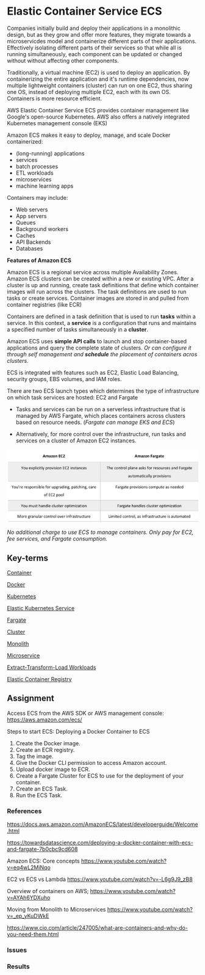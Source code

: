 # Elastic Container Service ECS

Companies initially build and deploy their applications in a monolithic design, but as they grow and offer more features, they migrate towards a microservicdes model and containerize different parts of their applications. Effectively isolating different parts of their services so that while all is running simultaneously, each component can be updated or changed without without affecting other components.

Traditionally, a virtual machine (EC2) is used to deploy an application. By containerizing the entire application and it's runtime dependencies, now multiple lightweight containers (cluster) can run on one EC2, thus sharing one OS, instead of deploying multiple EC2, each with its own OS. Containers is more resource efficient. 

AWS Elastic Container Service ECS provides container management like Google's open-source Kubernetes. AWS also offers a natively integrated Kubernetes management console (EKS)

Amazon ECS makes it easy to deploy, manage, and scale Docker containerized:
* (long-running) applications 
* services 
* batch processes 
* ETL workloads 
* microservices 
* machine learning apps

Containers may include:
* Web servers
* App servers
* Queues
* Background workers
* Caches
* API Backends
* Databases

**Features of Amazon ECS**

Amazon ECS is a regional service across multiple Availability Zones. Amazon ECS clusters can be created within a new or existing VPC. After a cluster is up and running, create task definitions that define which container images will run across the clusters. The task definitions are used to run tasks or create services. Container images are stored in and pulled from container registries (like ECR)

Containers are defined in a task definition that is used to run **tasks** within a service. In this context, a **service** is a configuration that runs and maintains a specified number of tasks simultaneously in a **cluster**. 

Amazon ECS uses **simple API calls** to launch and stop container-based applications and query the complete state of clusters. 
*Or can configure it through self management and **schedule** the placement of containers acros clusters.*

ECS is integrated with features such as EC2, Elastic Load Balancing, security groups, EBS volumes, and IAM roles. 

There are two ECS launch types which determines the type of infrastructure on which task services are hosted: EC2 and Fargate

* Tasks and services can be run on a serverless infrastructure that is managed by AWS Fargate, which places containers across clusters based on resource needs. (*Fargate can manage EKS and ECS*)

* Alternatively, for more control over the infrastructure, run tasks and services on a cluster of Amazon EC2 instances.

![](../00_includes/wk05/ecs-launch-types.png)


*No additional charge to use ECS to manage containers. Only pay for EC2, fee services, and Fargate consumption.*


## Key-terms
[Container](beschrijvingen/general-glossary.md#container)

[Docker](beschrijvingen/general-glossary.md#docker)

[Kubernetes](beschrijvingen/general-glossary.md#kubernetes)

[Elastic Kubernetes Service](beschrijvingen/aws-cloud-glossary.md#elastic-kubernetes-service)

[Fargate](beschrijvingen/aws-cloud-glossary.md#fargate)

[Cluster]()

[Monolith]()

[Microservice]()

[Extract-Transform-Load Workloads]()

[Elastic Container Registry](beschrijvingen/aws-cloud-glossary.md#elastic-container-registry)



## Assignment

Access ECS from the AWS SDK or AWS management console: https://aws.amazon.com/ecs/

Steps to start ECS:
Deploying a Docker Container to ECS

1) Create the Docker image.
2) Create an ECR registry.
3) Tag the image.
4) Give the Docker CLI permission to access Amazon account.
5) Upload docker image to ECR.
6) Create a Fargate Cluster for ECS to use for the deployment of your container.
7) Create an ECS Task.
8) Run the ECS Task.

### References
https://docs.aws.amazon.com/AmazonECS/latest/developerguide/Welcome.html

https://towardsdatascience.com/deploying-a-docker-container-with-ecs-and-fargate-7b0cbc9cd608

Amazon ECS: Core concepts
https://www.youtube.com/watch?v=eq4wL2MiNqo

EC2 vs ECS vs Lambda
https://www.youtube.com/watch?v=-L6g9J9_zB8

Overview of containers on AWS;
https://www.youtube.com/watch?v=AYAh6YDXuho

Moving from Monolith to Microservices
https://www.youtube.com/watch?v=_ep_yKuDWkE

https://www.cio.com/article/247005/what-are-containers-and-why-do-you-need-them.html
### Issues


### Results
